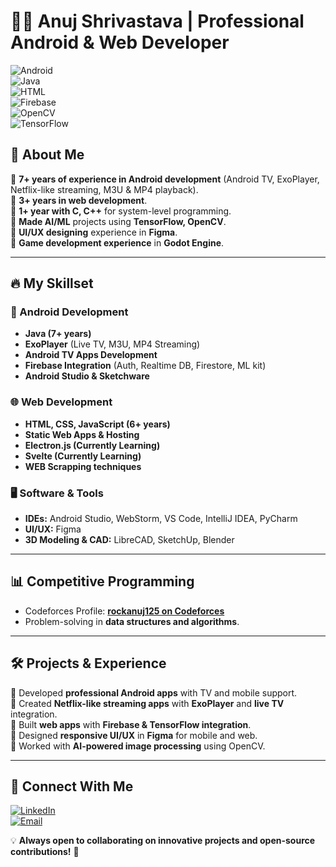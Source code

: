 # 👨‍💻 Anuj Shrivastava | Professional Android & Web Developer  

![Android](https://img.shields.io/badge/Android-Developer-green?style=for-the-badge&logo=android)  
![Java](https://img.shields.io/badge/Java-Expert-blue?style=for-the-badge&logo=java)  
![HTML](https://img.shields.io/badge/HTML-CSS--JS-orange?style=for-the-badge&logo=html5)  
![Firebase](https://img.shields.io/badge/Firebase-Integration-yellow?style=for-the-badge&logo=firebase)  
![OpenCV](https://img.shields.io/badge/OpenCV-Image_Processing-blue?style=for-the-badge&logo=opencv)  
![TensorFlow](https://img.shields.io/badge/TensorFlow-ML_Integration-orange?style=for-the-badge&logo=tensorflow)  

## 🚀 About Me  
🔹 **7+ years of experience in Android development** (Android TV, ExoPlayer, Netflix-like streaming, M3U & MP4 playback).  
🔹 **3+ years in web development**.  
🔹 **1+ year with C, C++** for system-level programming.  
🔹 **Made AI/ML** projects using **TensorFlow, OpenCV**.  
🔹 **UI/UX designing** experience in **Figma**.  
🔹 **Game development experience** in **Godot Engine**.

---

## 🔥 My Skillset  
### **📱 Android Development**  
- **Java (7+ years)**  
- **ExoPlayer** (Live TV, M3U, MP4 Streaming)  
- **Android TV Apps Development**  
- **Firebase Integration** (Auth, Realtime DB, Firestore, ML kit)  
- **Android Studio & Sketchware**  

### **🌐 Web Development**  
- **HTML, CSS, JavaScript (6+ years)**  
- **Static Web Apps & Hosting**  
- **Electron.js (Currently Learning)**
- **Svelte (Currently Learning)**
- **WEB Scrapping techniques**

### **🖥️ Software & Tools**  
- **IDEs:** Android Studio, WebStorm, VS Code, IntelliJ IDEA, PyCharm  
- **UI/UX:** Figma  
- **3D Modeling & CAD:** LibreCAD, SketchUp, Blender  

---

## 📊 Competitive Programming  
- Codeforces Profile: [**rockanuj125 on Codeforces**](https://codeforces.com/profile/rockanuj125)  
- Problem-solving in **data structures and algorithms**.  

---

## 🛠️ Projects & Experience  
🔹 Developed **professional Android apps** with TV and mobile support.  
🔹 Created **Netflix-like streaming apps** with **ExoPlayer** and **live TV** integration.  
🔹 Built **web apps** with **Firebase & TensorFlow integration**.  
🔹 Designed **responsive UI/UX** in **Figma** for mobile and web.  
🔹 Worked with **AI-powered image processing** using OpenCV.  

---

## 📩 Connect With Me  
[![LinkedIn](https://img.shields.io/badge/LinkedIn-Connect-blue?style=for-the-badge&logo=linkedin)](https://www.linkedin.com/in/anuj-shrivastava-07a387329/)  
[![Email](https://img.shields.io/badge/Email-Contact-red?style=for-the-badge&logo=gmail)](mailto:main.rock.inc@gmail.com)  


💡 **Always open to collaborating on innovative projects and open-source contributions!** 🚀  
